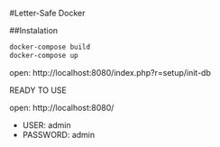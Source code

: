 #Letter-Safe Docker

##Instalation

```cmd
docker-compose build
docker-compose up
```

open: http://localhost:8080/index.php?r=setup/init-db

READY TO USE

open: http://localhost:8080/

- USER: admin
- PASSWORD: admin
